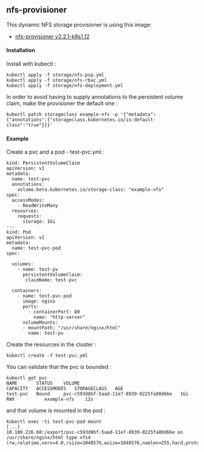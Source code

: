 ## nfs-provisioner
This dynamic NFS storage provisioner is using this image:
- [nfs-provisioner v2.2.1-k8s1.12](https://quay.io/repository/kubernetes_incubator/nfs-provisioner?tag=v2.2.1-k8s1.12&tab=tags)
#### Installation
Install with kubectl :
```
kubectl apply -f storage/nfs-psp.yml
kubectl apply -f storage/nfs-rbac.yml
kubectl apply -f storage/nfs-deployment.yml
```
In order to avoid having to supply annotations to the persistent volume claim, make the provisioner the default one :
```
kubectl patch storageclass example-nfs -p '{"metadata": {"annotations":{"storageclass.kubernetes.io/is-default-class":"true"}}}'
```
#### Example
Create a pvc and a pod - test-pvc.yml :
```
kind: PersistentVolumeClaim
apiVersion: v1
metadata:
  name: test-pvc
  annotations:
    volume.beta.kubernetes.io/storage-class: "example-nfs"
spec:
  accessModes:
    - ReadWriteMany
  resources:
    requests:
      storage: 1Gi
---
kind: Pod
apiVersion: v1
metadata:
  name: test-pvc-pod
spec:

  volumes:
    - name: test-pv
      persistentVolumeClaim:
       claimName: test-pvc

  containers:
    - name: test-pvc-pod
      image: nginx
      ports:
        - containerPort: 80
          name: "http-server"
      volumeMounts:
      - mountPath: "/usr/share/nginx/html"
        name: test-pv
```
Create the resources in the cluster :
```
kubectl create -f test-pvc.yml
```
You can validate that the pvc is bounded :
```
kubectl get pvc
NAME       STATUS    VOLUME                                     CAPACITY   ACCESSMODES   STORAGECLASS   AGE
test-pvc   Bound     pvc-c593d8bf-5aad-11e7-8939-0225fa80d66e   1Gi        RWX           example-nfs    12s
```
and that volume is mounted in the pod :
```
kubectl exec -ti test-pvc-pod mount
[...]
10.100.226.60:/export/pvc-c593d8bf-5aad-11e7-8939-0225fa80d66e on /usr/share/nginx/html type nfs4 (rw,relatime,vers=4.0,rsize=1048576,wsize=1048576,namlen=255,hard,proto=tcp,port=0,timeo=600,retrans=2,sec=sys,clientaddr=10.0.2.15,local_lock=none,addr=10.100.226.60)
```